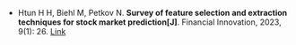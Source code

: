 * Htun H H, Biehl M, Petkov N. <b>Survey of feature selection and extraction techniques for stock market prediction[J]</b>. Financial Innovation, 2023, 9(1): 26. [Link](https://link.springer.com/article/10.1186/s40854-022-00441-7)
